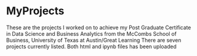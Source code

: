 # MyProjects
These are the projects I worked on to achieve my Post Graduate Certificate in Data Science and Business Analytics from the McCombs School of Business, University of Texas at Austin/Great Learning
There are seven projects currently listed. Both html and ipynb files has been uploaded
